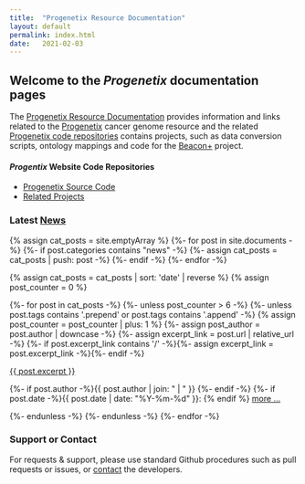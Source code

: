 ```yaml
---
title:  "Progenetix Resource Documentation"
layout: default
permalink: index.html
date:   2021-02-03
---
```


## Welcome to the _Progenetix_ documentation pages

The [Progenetix Resource Documentation](http://info.progenetix.org) provides
information  and links related to the [Progenetix](http://progenetix.org)
cancer genome resource and the related [Progenetix code repositories](http://github.com/progenetix/) contains projects, such as data conversion scripts, ontology mappings and code for the [Beacon+](http://beacon.progenetix.org/ui/) project.

#### _Progentix_ Website Code Repositories

* [Progenetix Source Code](/doc/code/progenetix-repositories.html)
* [Related Projects](/doc/code/progenetix-projects.html)

### Latest [News](/categories/news.html)

{% assign cat_posts = site.emptyArray %}
{%- for post in site.documents -%}
  {%- if post.categories contains "news" -%}
    {%- assign cat_posts = cat_posts | push: post -%}
  {%- endif -%}
{%- endfor -%}

{% assign cat_posts = cat_posts | sort: 'date' | reverse %}
{% assign post_counter = 0 %}

{%- for post in cat_posts -%}
  {%- unless post_counter > 6 -%}
    {%- unless post.tags contains '.prepend' or post.tags contains '.append' -%}
      {% assign post_counter = post_counter | plus: 1 %}
      {%- assign post_author = post.author | downcase -%}
      {%- assign excerpt_link = post.url | relative_url -%}
      {%- if post.excerpt_link contains '/' -%}{%- assign excerpt_link = post.excerpt_link -%}{%- endif -%}
<div class="excerpt">
  <a href="{{ excerpt_link }}">{{ post.excerpt }}</a>
  <p class="footnote">
      {%- if post.author -%}{{ post.author | join: " | " }}&nbsp;{%- endif -%}
      {%- if post.date -%}{{ post.date | date: "%Y-%m-%d" }}: {% endif %}
      <a href="{{ excerpt_link }}">more ...</a>
  </p>
</div>
    {%- endunless -%}  
  {%- endunless -%}  
{%- endfor -%}


### Support or Contact

For requests & support, please use standard Github procedures such as pull
requests or issues, or [contact](mailto:contact@progenetix.org) the developers.
